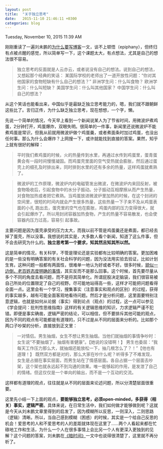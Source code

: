```yaml
---
layout: post
title:  "关于独立思考"
date:   2015-11-10 21:46:11 +0300
categories: blog
---
```

Tuesday, November 10, 2015 11:39 AM

刚刚重读了一遍刘未鹏的[为什么要写博客](http://mindhacks.cn/2009/02/15/why-you-should-start-blogging-now/)一文，谈不上顿悟（epiphany），但终归有点被点醒的感觉，所以简单写一下，这个课题太大，有点想法，尤其是自己的想法很不容易。

>独立思考的反面就是人云亦云，或者说没有自己的想法。说到自己的想法，又想起那个经典的笑话：
某国际学校的老师出了一道开放性问题：“你对其他国家的食物短缺有什么自己的想法？”
非洲学生问：什么叫食物？
欧洲学生问：什么叫短缺？
美国学生问：什么叫其他国家？
中国学生问：什么叫自己的想法？

从这个笑话也能看出来，中国似乎是最缺乏独立思考能力的，嗯，我们就不跟朝鲜这些比了。言归正传，为什么缺乏独立思考，现在想想，一个字，懒。

先说一个简单的情况，今天早上看到一个新闻说某人为了节省时间，用微波炉煮鸡蛋，2分钟打开，鸡蛋爆炸，双眼失明。很简单的一件事，新闻里还说微波炉不能煮鸡蛋是常识，但我从前就用微波炉做个鸡蛋羹，或者煮面条时加过鸡蛋，也没出任何事。那么为什么会爆炸？上网搜一下，或许就能找到直接的答案。果然，知乎上就有很好的解释：

>平时我们煮鸡蛋的时候，火的热量传到水里，再通过水传到鸡蛋里，蛋青蛋黄会有一段时间慢慢凝固。而鸡蛋壳里面的空气受热就会膨胀，然后通过蛋壳上的细孔及时排出来，同时排到水里的还有多余的热量，这样鸡蛋就煮熟了。

>微波炉的工作原理，微波炉内的电磁管发出微波，在微波炉内来回反射，被食物吸收后，引起食物中的水分子振动。分子振动互相摩擦从而产生热量，对食物加热或者把它煮熟。当鸡蛋放进微波炉里加热的时候，在这个封闭的空间里，很短的时间内就会产生很多热量，这些热量一下子来不及从鸡蛋表面的小孔 跑出去，蛋壳里的空气也在膨胀，鸡蛋内部的压力变得很大，就会引起爆炸了。所以用封闭容器加热食物，产生的热量不容易散发，也会使容器内压力过高，容易引 起事故。

主要问题是因为蛋壳承受的压力太大，而我以前不管是鸡蛋羹还是煮面，都已经去掉了蛋壳，所以没事。我想说的其实是，大多数人看个新闻，知道了这么件事，但不会去研究为什么的。**独立思考第一个要求，知其然且知其所以然。**

这是简单的情况，有关科学，不管是理论还是实验都有比较明确的答案。更加困难的是一些没有明确答案的有关社会科学的问题，因为没法用实验去验证，比如计划生育。这种问题一般都有两面性，很难单一地认为好或者不好。很多时候，[貌似一边倒，老百姓态度明确的事情](http://www.geekonomics10000.com/558)，其实反而不是那么回事。这个时候，首先要尽量从多个不同的角度去看问题，而不是将其简单化。所谓屁股决定脑袋，我们很容易被自己所处的位置限定了自己的视野。尽可能地站得高一些，这样才可能把问题看得全面一点。这里会有一个学习，搜集事实（注意事实和观点的区别）的过程，获得的事实越多，越有可能全面客观地看待问题。然后才是分析问题，这里面要特别注意逻辑，也就是如何从论据（事实）得到论点（观点）的过程，这一点可以参见《学会提问：批判性思维指南》这样的有关逻辑思维的知识，力求逻辑严谨不犯错。即便是事实确凿，逻辑严密的结论，可以相信，但不要排斥其他可能的观点，因为不同的观点有可能都是有道理的，只不过是从不同的层面来分析的。比如那个两口子吵架的分析，直接放到正文里：

>一对情侣。男生抽烟，女生不想让男生抽烟。当他们就抽烟的事情争吵时：
女生说“不要抽烟了，抽烟有害健康”。【她说的没错啊！】
男生也委屈：“我每天工作压力那么大，就抽烟还能放松一下，抽几根怎么了？！”【他也有道理！】
既然双方都是对的，那么大家在吵什么呢？听得多了不难发现，女生是占据在事实层面，而男生站在了情感层面。各自占据一个层面去吵架，这个架也就永远起不到沟通的效果。唯一能够起的作用，是发泄了自己的情绪。但这仅仅是一个单向的输出，而不是一个互动的交流。

这样都有道理的观点，往往就是从不同的层面来论述问题，所以分清楚层面很重要。

这里先小结一下上面的观点，**要能够独立思考，必须open-minded，多获得（相关）事实，逻辑严密**。具体来说，在日常生活中，我们如何做才能够做到呢？这就是今天从刘未鹏文章里得到的启发了，因为模糊所以反思，一则深入，二则思路（逻辑）清晰。所以，当自己感到模糊（困惑）的时候，其实是一个给自己反思的机会！爱思考的人和不爱思考的人的差距就体现在这里了……两个人看起来都在忙碌地工作和生活，为什么一个人在很多事情上会比另一个人有更深入更独到的见解？这个问题的答案，刘未鹏在[《暗时间》](http://mindhacks.cn/2009/12/20/dark-time/)一文中也说得很清楚了，这里就不再分析了。
